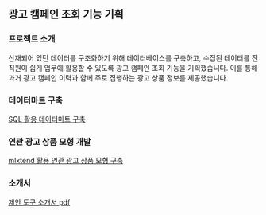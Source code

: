 ## 광고 캠페인 조회 기능 기획

### 프로젝트 소개
산재되어 있던 데이터를 구조화하기 위해 데이터베이스를 구축하고, 수집된 데이터를 전 직원이 쉽게 업무에 활용할 수 있도록 광고 캠페인 조회 기능을 기획했습니다.
이를 통해 과거 광고 캠페인 이력과 함께 주로 집행하는 광고 상품 정보를 제공했습니다.


### 데이터마트 구축
[SQL 활용 데이터마트 구축](https://github.com/hyewon0403/searching-for-advertising-campaigns/blob/master/mainAdStatDaily_naver.sql)

### 연관 광고 상품 모형 개발
[mlxtend 활용 연관 광고 상품 모형 구축](https://github.com/hyewon0403/searching-for-advertising-campaigns/blob/master/associated_ad_product.ipynb)

### 소개서
[제안 도구 소개서 pdf](https://github.com/hyewon0403/searching-for-advertising-campaigns/blob/master/CPMS%20%EC%A0%9C%EC%95%88%EB%8F%84%EA%B5%AC%20%EC%86%8C%EA%B0%9C%EC%84%9C.pdf)
